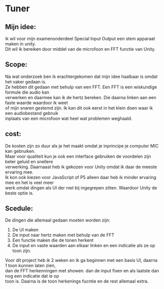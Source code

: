# Tuner
## Mijn idee:<br>
ik wil voor mijn examenonderdeel Special Input Output een stem apparaat maken in unity.<br> Dit wil ik bereiken door middel van de microfoon en FFT functie van Unity.
## Scope: <br>
Na wat onderzoek ben ik erachtergekomen dat mijn idee haalbaar is omdat het vaker gedaan is. <br> Ze hebben dit gedaan met behulp van een FFT. Een FFT is een wiskundige formule die audio kan <br> verwerken en daarmee kan ik de hertz bereken. Die daarna linken aan een faste waarde waardoor ik weet <br>of mijn snaren gestemd zijn. Ik kan dit ook eerst in het klein doen waar ik een audiobestand gebruik <br> inplaats van een microfoon wat heel wat problemen 
weghaald.
## cost:
De kosten zijn zo duur als je het maakt omdat je inprincipe je computer MIC kan gebruiken.<br> Maar voor qualiteit kun je ook een interface gebruiken de voordelen zijn beter geluid en snellere <br>verwerking. Daarnaast heb ik gekozen voor Unity omdat ik daar de meeste ervaring mee.<br> Ik kon ook kiezen voor JavaScript of P5 alleen daar heb ik minder ervaring mee en het is veel meer<br>
werk omdat dingen als UI der niet bij ingegrepen zitten. Waardoor Unity de beste optie is.
## Scedule:
De dingen die allemaal gedaan moeten worden zijn:<br>
1. De UI maken
2. De input naar hertz maken met behulp van de FFT
3. Een functie maken die de tonen herkent
4. De input en vaste waarden aan elkaar linken en een indicatie als ze op toon zijn.

Voor dit project heb ik 2 weken en ik ga beginnen met een basis UI, daarna 1 toon kunnen laten zien,<br> dan de FFT herkenningen met showen. dan de input fixen en als laatste dan nog een indicatie dat ie op<br> toon
is. Daarna is de toon herkenings fucntie en de rest allemaal extra.
